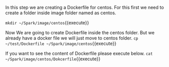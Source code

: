 In this step we are creating a Dockerfile for centos.
For this first we need to create a folder inside image folder named as centos.

`mkdir ~/Spark/image/centos`{{execute}}

Now We are going to create Dockerfile inside the centos folder. But we already have a docker file we will just move to centos folder.
`cp ~/test/Dockerfile ~/Spark/image/centos`{{execute}}

If you want to see the content of Dockerfile please execute below.
`cat ~/Spark/image/centos/Dokcerfile`{{execute}}

